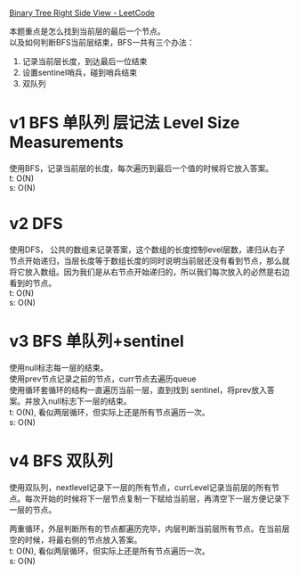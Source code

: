 [Binary Tree Right Side View - LeetCode](https://leetcode.com/problems/binary-tree-right-side-view/submissions/)

本题重点是怎么找到当前层的最后一个节点。  
以及如何判断BFS当前层结束，BFS一共有三个办法：
1. 记录当前层长度，到达最后一位结束
2. 设置sentinel哨兵，碰到哨兵结束
3. 双队列
# v1 BFS 单队列 层记法 Level Size Measurements
使用BFS，记录当前层的长度，每次遍历到最后一个值的时候将它放入答案。  
t: O(N)  
s: O(N)  

# v2 DFS 
使用DFS， 公共的数组来记录答案，这个数组的长度控制level层数，递归从右子节点开始递归，当层长度等于数组长度的同时说明当前层还没有看到节点，那么就将它放入数组。因为我们是从右节点开始递归的，所以我们每次放入的必然是右边看到的节点。  
t: O(N)  
s: O(N)  

# v3 BFS 单队列+sentinel
使用null标志每一层的结束。  
使用prev节点记录之前的节点，curr节点去遍历queue  
使用循环套循环的结构一直遍历当前一层，直到找到 sentinel，将prev放入答案。并放入null标志下一层的结束。  
t: O(N), 看似两层循环，但实际上还是所有节点遍历一次。  
s: O(N)  

# v4 BFS 双队列
使用双队列，nextlevel记录下一层的所有节点，currLevel记录当前层的所有节点。每次开始的时候将下一层节点复制一下赋给当前层，再清空下一层方便记录下一层的节点。  


两重循环，外层判断所有的节点都遍历完毕，内层判断当前层所有节点。在当前层空的时候，将最右侧的节点放入答案。  
t: O(N), 看似两层循环，但实际上还是所有节点遍历一次。  
s: O(N)  